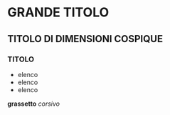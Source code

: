 # GRANDE TITOLO

## TITOLO DI DIMENSIONI COSPIQUE

### TITOLO

* elenco
* elenco
* elenco

**grassetto**
*corsivo*